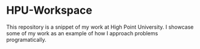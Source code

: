 # HPU-Workspace
This repository is a snippet of my work at High Point University. I showcase some of my work as an example of how I approach problems programatically.
